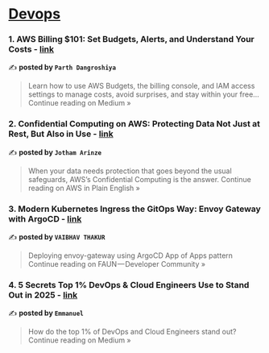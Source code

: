 
<h1><a href=https://medium.com/tag/devops/recommended target="_blank" rel="noopener noreferrer">Devops</a></h1>
<h3>1. AWS Billing $101: Set Budgets, Alerts, and Understand Your Costs - <a href="https://medium.com/@parthdangroshiya/aws-billing-101-set-budgets-alerts-and-understand-your-costs-aa222ac99a80?source=rss------devops-5" target="_blank" rel="noopener noreferrer">link</a></h3>

✍️ **posted by `Parth Dangroshiya`**

<blockquote>Learn how to use AWS Budgets, the billing console, and IAM access settings to manage costs, avoid surprises, and stay within your free…
Continue reading on Medium »</blockquote>

<h3>2. Confidential Computing on AWS: Protecting Data Not Just at Rest, But Also in Use - <a href="https://aws.plainenglish.io/confidential-computing-on-aws-protecting-data-not-just-at-rest-but-also-in-use-f7ae7930f59f?source=rss------devops-5" target="_blank" rel="noopener noreferrer">link</a></h3>

✍️ **posted by `Jotham Arinze`**

<blockquote>When your data needs protection that goes beyond the usual safeguards, AWS’s Confidential Computing is the answer.
Continue reading on AWS in Plain English »</blockquote>

<h3>3. Modern Kubernetes Ingress the GitOps Way: Envoy Gateway with ArgoCD - <a href="https://faun.pub/modern-kubernetes-ingress-the-gitops-way-envoy-gateway-with-argocd-c1bbec4a6a76?source=rss------devops-5" target="_blank" rel="noopener noreferrer">link</a></h3>

✍️ **posted by `VAIBHAV THAKUR`**

<blockquote>Deploying envoy-gateway using ArgoCD App of Apps pattern
Continue reading on FAUN — Developer Community  »</blockquote>

<h3>4. 5 Secrets Top 1% DevOps & Cloud Engineers Use to Stand Out in 2025 - <a href="https://here2serveyou.medium.com/5-secrets-top-1-devops-cloud-engineers-use-to-stand-out-in-2025-7e49e0d185d9?source=rss------devops-5" target="_blank" rel="noopener noreferrer">link</a></h3>

✍️ **posted by `Emmanuel`**

<blockquote>How do the top 1% of DevOps and Cloud Engineers stand out?
Continue reading on Medium »</blockquote>

